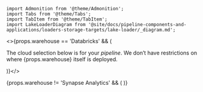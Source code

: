 ```mdx-code-block
import Admonition from '@theme/Admonition';
import Tabs from '@theme/Tabs';
import TabItem from '@theme/TabItem';
import LakeLoaderDiagram from '@site/docs/pipeline-components-and-applications/loaders-storage-targets/lake-loader/_diagram.md';
```

<>{props.warehouse == 'Databricks' && (
  <Admonition type="info">
    <p>The cloud selection below is for your <i>pipeline</i>. We don’t have restrictions on where {props.warehouse} itself is deployed.</p>
  </Admonition>
)}</>

<Tabs groupId="cloud" queryString lazy>
  {props.warehouse != 'Synapse Analytics' && (<TabItem value="gcp" label="GCP">
    <LakeLoaderDiagram {...props} stream="Pub/Sub" bucket="GCS" cloud="GCP"/>
  </TabItem>)}
  <TabItem value="azure" label="Azure">
    <LakeLoaderDiagram {...props} stream="Kafka" bucket="ADLS" queue="Azure"/>
  </TabItem>
</Tabs>
